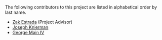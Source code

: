 The following contributors to this project are listed in alphabetical order by last name.

- [Zak Estrada](https://github.com/zestrada) (Project Advisor)
- [Joseph Knierman](https://github.com/Kniermj)
- [George Main IV](https://github.com/gemivnet)